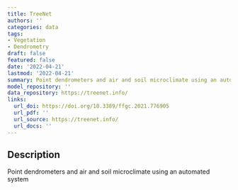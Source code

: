 ```yaml
---
title: TreeNet
authors: ''
categories: data
tags:
- Vegetation
- Dendrometry
draft: false
featured: false
date: '2022-04-21'
lastmod: '2022-04-21'
summary: Point dendrometers and air and soil microclimate using an automated system
model_repository: ''
data_repository: https://treenet.info/
links:
  url_doi: https://doi.org/10.3389/ffgc.2021.776905
  url_pdf: ''
  url_source: https://treenet.info/
  url_docs: ''
---
```


## Description

Point dendrometers and air and soil microclimate using an automated system

